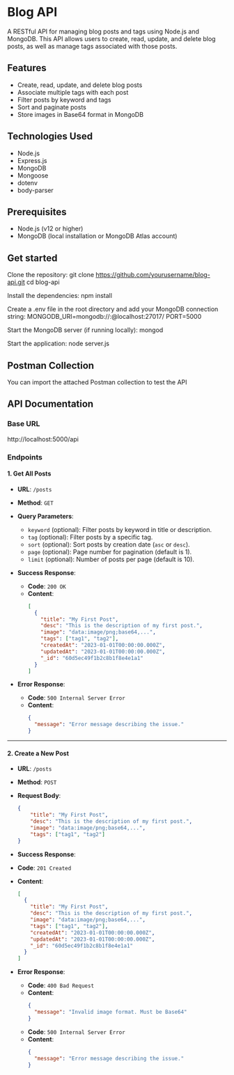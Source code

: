 # Blog API

A RESTful API for managing blog posts and tags using Node.js and MongoDB. This API allows users to create, read, update, and delete blog posts, as well as manage tags associated with those posts.

## Features

- Create, read, update, and delete blog posts
- Associate multiple tags with each post
- Filter posts by keyword and tags
- Sort and paginate posts
- Store images in Base64 format in MongoDB

## Technologies Used

- Node.js
- Express.js
- MongoDB
- Mongoose
- dotenv
- body-parser

## Prerequisites

- Node.js (v12 or higher)
- MongoDB (local installation or MongoDB Atlas account)

## Get started
Clone the repository:
   git clone https://github.com/yourusername/blog-api.git
   cd blog-api

Install the dependencies:
    npm install

Create a .env file in the root directory and add your MongoDB connection string:
    MONGODB_URI=mongodb://<username>:<password>@localhost:27017/<databasename>
    PORT=5000

Start the MongoDB server (if running locally):
    mongod

Start the application:
    node server.js

## Postman Collection
You can import the attached Postman collection to test the API

## API Documentation

### Base URL
 http://localhost:5000/api
 
 
### Endpoints

#### 1. Get All Posts

- **URL**: `/posts`
- **Method**: `GET`
- **Query Parameters**:
  - `keyword` (optional): Filter posts by keyword in title or description.
  - `tag` (optional): Filter posts by a specific tag.
  - `sort` (optional): Sort posts by creation date (`asc` or `desc`).
  - `page` (optional): Page number for pagination (default is 1).
  - `limit` (optional): Number of posts per page (default is 10).

- **Success Response**:
  - **Code**: `200 OK`
  - **Content**:
    ```json
    [
      {
        "title": "My First Post",
        "desc": "This is the description of my first post.",
        "image": "data:image/png;base64,...",
        "tags": ["tag1", "tag2"],
        "createdAt": "2023-01-01T00:00:00.000Z",
        "updatedAt": "2023-01-01T00:00:00.000Z",
        "_id": "60d5ec49f1b2c8b1f8e4e1a1"
      }
    ]
    ```

- **Error Response**:
  - **Code**: `500 Internal Server Error`
  - **Content**:
    ```json
    {
      "message": "Error message describing the issue."
    }
    ```

---

#### 2. Create a New Post

- **URL**: `/posts`
- **Method**: `POST`
- **Request Body**:
  ```json
  {
      "title": "My First Post",
      "desc": "This is the description of my first post.",
      "image": "data:image/png;base64,...",
      "tags": ["tag1", "tag2"]
  }
 - **Success Response**:
  - **Code**: `201 Created`
  - **Content**:
    ```json
    [
      {
        "title": "My First Post",
        "desc": "This is the description of my first post.",
        "image": "data:image/png;base64,...",
        "tags": ["tag1", "tag2"],
        "createdAt": "2023-01-01T00:00:00.000Z",
        "updatedAt": "2023-01-01T00:00:00.000Z",
        "_id": "60d5ec49f1b2c8b1f8e4e1a1"
      }
    ]
    ```

- **Error Response**:
  - **Code**: `400 Bad Request`
  - **Content**:
    ```json
    {
      "message": "Invalid image format. Must be Base64"
    }
    ```
  - **Code**: `500 Internal Server Error`
  - **Content**:
    ```json
    {
      "message": "Error message describing the issue."
    }
    ```
